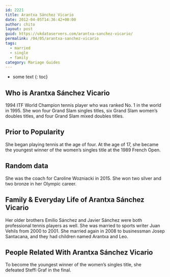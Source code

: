 ```yaml
---
id: 2221
title: Arantxa Sánchez Vicario
date: 2012-04-05T14:36:42+00:00
author: chito
layout: post
guid: https://ukdataservers.com/arantxa-sanchez-vicario/
permalink: /04/05/arantxa-sanchez-vicario  
tags:
  - married
  - single
  - family
category: Mariage Guides
---
```


* some text
{: toc}


## Who is  Arantxa Sánchez Vicario
                  
                  
                  
1994 ITF World Champion tennis player who was ranked No. 1 in the world in 1995. She won four Grand Slam singles titles, six Grand Slam women&#8217;s doubles titles, and four Grand Slam mixed doubles titles.
                  
                
                
                
## Prior to Popularity 
                  
                  
                  
She began playing tennis at the age of four. At the age of 17, she became the youngest winner of the women&#8217;s singles title at the 1989 French Open.
                  
                
                
                
## Random data 
                  
                  
                  
She was the coach for Caroline Wozniacki in 2015. She won two silver and two bronze in her Olympic career.
                  
                
                
                
## Family & Everyday Life of Arantxa Sánchez Vicario
                  
                  
                  
Her older brothers Emilio Sánchez and Javier Sánchez were both professional tennis players as well. She was married to sports writer Juan Vehils from 2000 to 2001. She married again in 2008 to businessman Josep Santacana, and they had children named Arantxa and Leo.
                  
                
                
                
## People Related With  Arantxa Sánchez Vicario
                  
                  
                  
To become the youngest winner of the women&#8217;s singles title, she defeated Steffi Graf in the final.
                  
                
              
            
          
          
          
    
    
  
